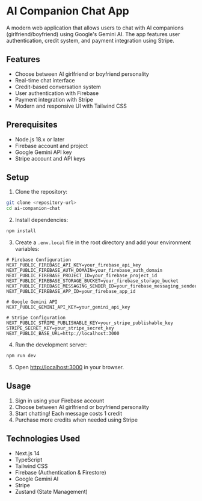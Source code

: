 # AI Companion Chat App

A modern web application that allows users to chat with AI companions (girlfriend/boyfriend) using Google's Gemini AI. The app features user authentication, credit system, and payment integration using Stripe.

## Features

- Choose between AI girlfriend or boyfriend personality
- Real-time chat interface
- Credit-based conversation system
- User authentication with Firebase
- Payment integration with Stripe
- Modern and responsive UI with Tailwind CSS

## Prerequisites

- Node.js 18.x or later
- Firebase account and project
- Google Gemini API key
- Stripe account and API keys

## Setup

1. Clone the repository:

```bash
git clone <repository-url>
cd ai-companion-chat
```

2. Install dependencies:

```bash
npm install
```

3. Create a `.env.local` file in the root directory and add your environment variables:

```env
# Firebase Configuration
NEXT_PUBLIC_FIREBASE_API_KEY=your_firebase_api_key
NEXT_PUBLIC_FIREBASE_AUTH_DOMAIN=your_firebase_auth_domain
NEXT_PUBLIC_FIREBASE_PROJECT_ID=your_firebase_project_id
NEXT_PUBLIC_FIREBASE_STORAGE_BUCKET=your_firebase_storage_bucket
NEXT_PUBLIC_FIREBASE_MESSAGING_SENDER_ID=your_firebase_messaging_sender_id
NEXT_PUBLIC_FIREBASE_APP_ID=your_firebase_app_id

# Google Gemini API
NEXT_PUBLIC_GEMINI_API_KEY=your_gemini_api_key

# Stripe Configuration
NEXT_PUBLIC_STRIPE_PUBLISHABLE_KEY=your_stripe_publishable_key
STRIPE_SECRET_KEY=your_stripe_secret_key
NEXT_PUBLIC_BASE_URL=http://localhost:3000
```

4. Run the development server:

```bash
npm run dev
```

5. Open [http://localhost:3000](http://localhost:3000) in your browser.

## Usage

1. Sign in using your Firebase account
2. Choose between AI girlfriend or boyfriend personality
3. Start chatting! Each message costs 1 credit
4. Purchase more credits when needed using Stripe

## Technologies Used

- Next.js 14
- TypeScript
- Tailwind CSS
- Firebase (Authentication & Firestore)
- Google Gemini AI
- Stripe
- Zustand (State Management)
